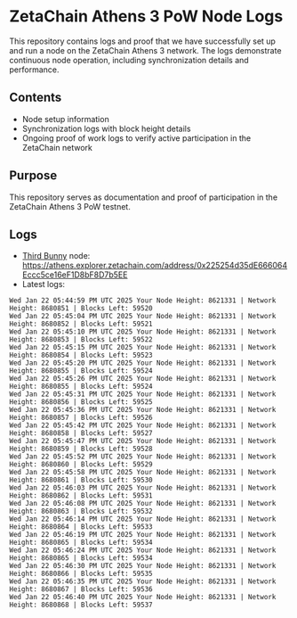 # ZetaChain Athens 3 PoW Node Logs
This repository contains logs and proof that we have successfully set up and run a node on the ZetaChain Athens 3 network. The logs demonstrate continuous node operation, including synchronization details and performance.

## Contents
- Node setup information
- Synchronization logs with block height details
- Ongoing proof of work logs to verify active participation in the ZetaChain network

## Purpose
This repository serves as documentation and proof of participation in the ZetaChain Athens 3 PoW testnet.

## Logs

- [Third Bunny](https://thirdbunny.xyz/) node: https://athens.explorer.zetachain.com/address/0x225254d35dE666064Eccc5ce16eF1D8bF8D7b5EE
- Latest logs:
```
Wed Jan 22 05:44:59 PM UTC 2025 Your Node Height: 8621331 | Network Height: 8680851 | Blocks Left: 59520
Wed Jan 22 05:45:04 PM UTC 2025 Your Node Height: 8621331 | Network Height: 8680852 | Blocks Left: 59521
Wed Jan 22 05:45:10 PM UTC 2025 Your Node Height: 8621331 | Network Height: 8680853 | Blocks Left: 59522
Wed Jan 22 05:45:15 PM UTC 2025 Your Node Height: 8621331 | Network Height: 8680854 | Blocks Left: 59523
Wed Jan 22 05:45:20 PM UTC 2025 Your Node Height: 8621331 | Network Height: 8680855 | Blocks Left: 59524
Wed Jan 22 05:45:26 PM UTC 2025 Your Node Height: 8621331 | Network Height: 8680855 | Blocks Left: 59524
Wed Jan 22 05:45:31 PM UTC 2025 Your Node Height: 8621331 | Network Height: 8680856 | Blocks Left: 59525
Wed Jan 22 05:45:36 PM UTC 2025 Your Node Height: 8621331 | Network Height: 8680857 | Blocks Left: 59526
Wed Jan 22 05:45:42 PM UTC 2025 Your Node Height: 8621331 | Network Height: 8680858 | Blocks Left: 59527
Wed Jan 22 05:45:47 PM UTC 2025 Your Node Height: 8621331 | Network Height: 8680859 | Blocks Left: 59528
Wed Jan 22 05:45:52 PM UTC 2025 Your Node Height: 8621331 | Network Height: 8680860 | Blocks Left: 59529
Wed Jan 22 05:45:58 PM UTC 2025 Your Node Height: 8621331 | Network Height: 8680861 | Blocks Left: 59530
Wed Jan 22 05:46:03 PM UTC 2025 Your Node Height: 8621331 | Network Height: 8680862 | Blocks Left: 59531
Wed Jan 22 05:46:08 PM UTC 2025 Your Node Height: 8621331 | Network Height: 8680863 | Blocks Left: 59532
Wed Jan 22 05:46:14 PM UTC 2025 Your Node Height: 8621331 | Network Height: 8680864 | Blocks Left: 59533
Wed Jan 22 05:46:19 PM UTC 2025 Your Node Height: 8621331 | Network Height: 8680865 | Blocks Left: 59534
Wed Jan 22 05:46:24 PM UTC 2025 Your Node Height: 8621331 | Network Height: 8680865 | Blocks Left: 59534
Wed Jan 22 05:46:30 PM UTC 2025 Your Node Height: 8621331 | Network Height: 8680866 | Blocks Left: 59535
Wed Jan 22 05:46:35 PM UTC 2025 Your Node Height: 8621331 | Network Height: 8680867 | Blocks Left: 59536
Wed Jan 22 05:46:40 PM UTC 2025 Your Node Height: 8621331 | Network Height: 8680868 | Blocks Left: 59537
```
